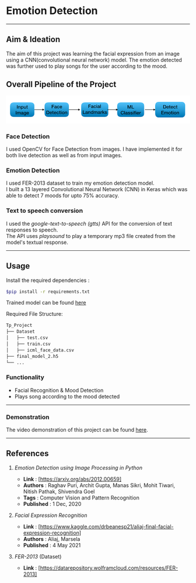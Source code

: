 # Emotion Detection
  
***

## Aim & Ideation

The aim of this project was learning the facial expression from an image using a CNN(convolutional neural network) model. The emotion detected was further used to play songs for the user according to the mood. 

## Overall Pipeline of the Project

![overall pipeline](Images/Pipeline.png)

### Face Detection

I used OpenCV for Face Detection from images. I have implemented it for both live detection as well as from input images.

### Emotion Detection

I used FER-2013 dataset to train my emotion detection model.</br>
I built a 13 layered Convolutional Neural Network (CNN) in Keras which was able to detect 7 moods for upto 75% accuracy.</br>


### Text to speech conversion

I used the *google-text-to-speech (gtts)* API for the conversion of text responses to speech.</br>
The API uses *playsound* to play a temporary mp3 file created from the model's textual response.

***

## Usage

Install the required dependencies :

```bash
$pip install -r requirements.txt
```

Trained model can be found [here](https://drive.google.com/drive/folders/1lpbKN6hwnpNKFKxvLCBdnySoGpbku7u6?usp=sharing)

Required File Structure:

```txt
Tp_Project
├── Dataset
│   ├── test.csv
│   ├── train.csv
│   ├── icml_face_data.csv
├── final_model_2.h5
└── ...
```

### Functionality

* Facial Recognition & Mood Detection
* Plays song according to the mood detected

***

### Demonstration

The video demonstration of this project can be found [here](https://drive.google.com/drive/folders/1_WaVgxhV1kQqCMV87a6t7xllnd1TqK8C?usp=sharing).

***

## References

1. _Emotion Detection using Image Processing in Python_
   * **Link** : [https://arxiv.org/abs/2012.00659]
   * **Authors** : Raghav Puri, Archit Gupta, Manas Sikri, Mohit Tiwari, Nitish Pathak, Shivendra Goel
   * **Tags** : Computer Vision and Pattern Recognition
   * **Published** : 1 Dec, 2020

2. _Facial Expression Recognition_
   * **Link** : [https://www.kaggle.com/drbeanesp21/aliaj-final-facial-expression-recognition]
   * **Authors** : Aliaj, Marsela
   * **Published** : 4 May 2021

2. _FER-2013_ (Dataset)
   * **Link** : [https://datarepository.wolframcloud.com/resources/FER-2013]
